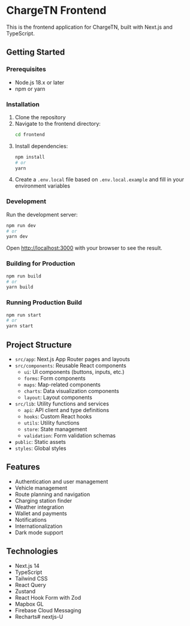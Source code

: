 # ChargeTN Frontend

This is the frontend application for ChargeTN, built with Next.js and TypeScript.

## Getting Started

### Prerequisites

- Node.js 18.x or later
- npm or yarn

### Installation

1. Clone the repository
2. Navigate to the frontend directory:
   ```bash
   cd frontend
   ```
3. Install dependencies:
   ```bash
   npm install
   # or
   yarn
   ```
4. Create a `.env.local` file based on `.env.local.example` and fill in your environment variables

### Development

Run the development server:

```bash
npm run dev
# or
yarn dev
```

Open [http://localhost:3000](http://localhost:3000) with your browser to see the result.

### Building for Production

```bash
npm run build
# or
yarn build
```

### Running Production Build

```bash
npm run start
# or
yarn start
```

## Project Structure

- `src/app`: Next.js App Router pages and layouts
- `src/components`: Reusable React components
  - `ui`: UI components (buttons, inputs, etc.)
  - `forms`: Form components
  - `maps`: Map-related components
  - `charts`: Data visualization components
  - `layout`: Layout components
- `src/lib`: Utility functions and services
  - `api`: API client and type definitions
  - `hooks`: Custom React hooks
  - `utils`: Utility functions
  - `store`: State management
  - `validation`: Form validation schemas
- `public`: Static assets
- `styles`: Global styles

## Features

- Authentication and user management
- Vehicle management
- Route planning and navigation
- Charging station finder
- Weather integration
- Wallet and payments
- Notifications
- Internationalization
- Dark mode support

## Technologies

- Next.js 14
- TypeScript
- Tailwind CSS
- React Query
- Zustand
- React Hook Form with Zod
- Mapbox GL
- Firebase Cloud Messaging
- Recharts# nextjs-U
